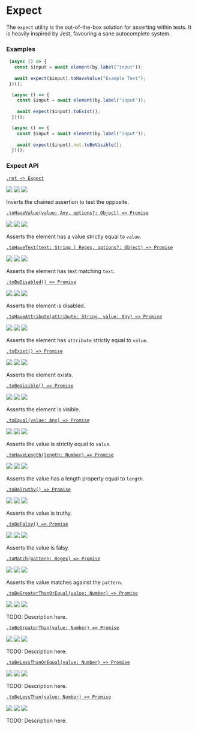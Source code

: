 # Expect

The `expect` utility is the out-of-the-box solution for asserting within tests. It is heavily inspired by Jest, favouring a sane autocomplete system.

 ### Examples
 
```javascript
 (async () => {
   const $input = await element(by.label("input"));
   
   await expect($input).toHaveValue("Example Text");
 })();
```
 
```javascript
  (async () => {
    const $input = await element(by.label("input"));
    
    await expect($input).toExist();
  })();
```

```javascript
  (async () => {
    const $input = await element(by.label("input"));
    
    await expect($input).not.toBeVisible();
  })();
```

### Expect API

[```.not => Expect```](./expect/not.md)

<img src="https://img.shields.io/badge/Dev-Done-green.svg" /> <img src="https://img.shields.io/badge/Docs-TODO-red.svg" /> <img src="https://img.shields.io/badge/Tests-Done-green.svg" />

Inverts the chained assertion to test the opposite.

[```.toHaveValue(value: Any, options?: Object) => Promise```](./expect/toHaveValue.md)

<img src="https://img.shields.io/badge/Dev-WIP-orange.svg" /> <img src="https://img.shields.io/badge/Docs-TODO-red.svg" /> <img src="https://img.shields.io/badge/Tests-WIP-orange.svg" />

Asserts the element has a value strictly equal to `value`.

[```.toHaveText(text: String | Regex, options?: Object) => Promise```](./expect/toHaveText.md)

<img src="https://img.shields.io/badge/Dev-Done-green.svg" /> <img src="https://img.shields.io/badge/Docs-TODO-red.svg" /> <img src="https://img.shields.io/badge/Tests-Done-green.svg" />

Asserts the element has text matching `text`.

[```.toBeDisabled() => Promise```](./expect/toBeDisabled.md)

<img src="https://img.shields.io/badge/Dev-Done-green.svg" /> <img src="https://img.shields.io/badge/Docs-TODO-red.svg" /> <img src="https://img.shields.io/badge/Tests-Done-green.svg" />

Asserts the element is disabled.

[```.toHaveAttribute(attribute: String, value: Any) => Promise```](./expect/toHaveAttribute.md)

<img src="https://img.shields.io/badge/Dev-TODO-red.svg" /> <img src="https://img.shields.io/badge/Docs-TODO-red.svg" /> <img src="https://img.shields.io/badge/Tests-TODO-red.svg" />

Asserts the element has `attribute` strictly equal to `value`.

[```.toExist() => Promise```](./expect/toExist.md)

<img src="https://img.shields.io/badge/Dev-Done-green.svg" /> <img src="https://img.shields.io/badge/Docs-TODO-red.svg" /> <img src="https://img.shields.io/badge/Tests-Done-green.svg" />

Asserts the element exists.

[```.toBeVisible() => Promise```](./expect/toBeVisible.md)

<img src="https://img.shields.io/badge/Dev-WIP-orange.svg" /> <img src="https://img.shields.io/badge/Docs-TODO-red.svg" /> <img src="https://img.shields.io/badge/Tests-WIP-orange.svg" />

Asserts the element is visible.

[```.toEqual(value: Any) => Promise```](./expect/toEqual.md)

<img src="https://img.shields.io/badge/Dev-Done-green.svg" /> <img src="https://img.shields.io/badge/Docs-TODO-red.svg" /> <img src="https://img.shields.io/badge/Tests-Done-green.svg" />

Asserts the value is strictly equal to `value`.

[```.toHaveLength(length: Number) => Promise```](./expect/toHaveLength.md)

<img src="https://img.shields.io/badge/Dev-Done-green.svg" /> <img src="https://img.shields.io/badge/Docs-TODO-red.svg" /> <img src="https://img.shields.io/badge/Tests-Done-green.svg" />

Asserts the value has a length property equal to `length`.

[```.toBeTruthy() => Promise```](./expect/toBeTruthy.md)

<img src="https://img.shields.io/badge/Dev-TODO-red.svg" /> <img src="https://img.shields.io/badge/Docs-TODO-red.svg" /> <img src="https://img.shields.io/badge/Tests-TODO-red.svg" />

Asserts the value is truthy.

[```.toBeFalsy() => Promise```](./expect/toBeFalsy.md)

<img src="https://img.shields.io/badge/Dev-TODO-red.svg" /> <img src="https://img.shields.io/badge/Docs-TODO-red.svg" /> <img src="https://img.shields.io/badge/Tests-TODO-red.svg" />

Asserts the value is falsy.

[```.toMatch(pattern: Regex) => Promise```](./expect/toMatch.md)

<img src="https://img.shields.io/badge/Dev-Done-green.svg" /> <img src="https://img.shields.io/badge/Docs-TODO-red.svg" /> <img src="https://img.shields.io/badge/Tests-Done-green.svg" />

Asserts the value matches against the `pattern`.

[```.toBeGreaterThanOrEqual(value: Number) => Promise```](./expect/toBeGreaterThanOrEqual.md)

<img src="https://img.shields.io/badge/Dev-TODO-red.svg" /> <img src="https://img.shields.io/badge/Docs-TODO-red.svg" /> <img src="https://img.shields.io/badge/Tests-TODO-red.svg" />

TODO: Description here.

[```.toBeGreaterThan(value: Number) => Promise```](./expect/toBeGreaterThan.md)

<img src="https://img.shields.io/badge/Dev-TODO-red.svg" /> <img src="https://img.shields.io/badge/Docs-TODO-red.svg" /> <img src="https://img.shields.io/badge/Tests-TODO-red.svg" />

TODO: Description here.

[```.toBeLessThanOrEqual(value: Number) => Promise```](./expect/toBeLessThanOrEqual.md)

<img src="https://img.shields.io/badge/Dev-TODO-red.svg" /> <img src="https://img.shields.io/badge/Docs-TODO-red.svg" /> <img src="https://img.shields.io/badge/Tests-TODO-red.svg" />

TODO: Description here.

[```.toBeLessThan(value: Number) => Promise```](./expect/toBeLessThan.md)

<img src="https://img.shields.io/badge/Dev-TODO-red.svg" /> <img src="https://img.shields.io/badge/Docs-TODO-red.svg" /> <img src="https://img.shields.io/badge/Tests-TODO-red.svg" />

TODO: Description here.
